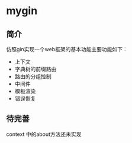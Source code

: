 # mygin

## 简介
仿照gin实现一个web框架的基本功能主要功能如下：
* 上下文
* 字典树的前缀路由
* 路由的分组控制
* 中间件
* 模板渲染
* 错误恢复

## 待完善
  context 中的about方法还未实现
